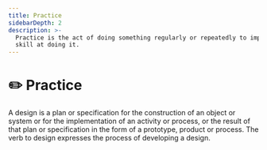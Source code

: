 ```yaml
---
title: Practice
sidebarDepth: 2
description: >-
  Practice is the act of doing something regularly or repeatedly to improve your
  skill at doing it.
---
```


# ✏️ Practice

A design is a plan or specification for the construction of an object or system or for the implementation of an activity or process, or the result of that plan or specification in the form of a prototype, product or process. The verb to design expresses the process of developing a design.




